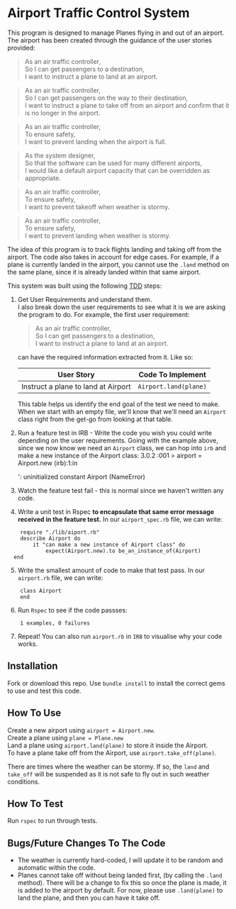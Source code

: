 # Airport Traffic Control System

This program is designed to manage Planes flying in and out of an airport. The airport has been created through the guidance of the user stories provided:

> As an air traffic controller,\
So I can get passengers to a destination,\
I want to instruct a plane to land at an airport.

> As an air traffic controller,\
So I can get passengers on the way to their destination,\
I want to instruct a plane to take off from an airport and confirm that it is no longer in the airport.

> As an air traffic controller,\
To ensure safety,\
I want to prevent landing when the airport is full.

> As the system designer,\
So that the software can be used for many different airports,\
I would like a default airport capacity that can be overridden as appropriate.

> As an air traffic controller,\
To ensure safety,\
I want to prevent takeoff when weather is stormy.

> As an air traffic controller,\
To ensure safety,\
I want to prevent landing when weather is stormy.

The idea of this program is to track flights landing and taking off from the airport. The code also takes in account for edge cases. For example, if a plane is currently landed in the airport, you cannot use the `.land` method on the same plane, since it is already landed within that same airport.

This system was built using the following [TDD](https://en.wikipedia.org/wiki/Test-driven_development#:~:text=Test%2Ddriven%20development%20(TDD),software%20against%20all%20test%20cases.) steps:
1. Get User Requirements and understand them.\
I also break down the user requirements to see what it is we are asking the program to do. For example, the first user requirement:
    > As an air traffic controller,\
So I can get passengers to a destination,\
I want to instruct a plane to land at an airport.

    can have the required information extracted from it. Like so:
    
    | User Story  | Code To Implement |
    | :-------------: |:-------------:|
    | Instruct a plane to land at Airport | `Airport.land(plane)` |
    
    This table helps us identify the end goal of the test we need to make. When we start with an empty file, we'll know that we'll need an `Airport` class right from the get-go from looking at that table.
2. Run a feature test in IRB - Write the code you wish you could write depending on the user requirements.
Going with the example above, since we now know we need an `Airport` class, we can hop into `irb` and make a new instance of the Airport class:
            3.0.2 :001 > airport = Airport.new
            (irb):1:in <main>': uninitialized constant Airport (NameError)

3. Watch the feature test fail - this is normal since we haven't written any code.
4. Write a unit test in Rspec **to encapsulate that same error message received in the feature test.**
In our `airport_spec.rb` file, we can write:
```
    require "./lib/aiport.rb"
    describe Airport do
        it "can make a new instance of Airport class" do
            expect(Airport.new).to be_an_instance_of(Airport)
  end
```

5. Write the smallest amount of code to make that test pass.
In our `airport.rb` file, we can write:
```
    class Airport
    end
```
6. Run `Rspec` to see if the code passses:
```
    1 examples, 0 failures
```
7. Repeat! You can also run `airport.rb` in `IRB` to visualise why your code works.

## Installation
Fork or download this repo.
Use `bundle install` to install the correct gems to use and test this code.

## How To Use
Create a new airport using `airport = Airport.new`.\
Create a plane using `plane = Plane.new`\
Land a plane using `airport.land(plane)` to store it inside the Airport.\
To have a plane take off from the Airport, use `airport.take_off(plane)`.

There are times where the weather can be stormy. If so, the `land` and `take_off` will be suspended as it is not safe to fly out in such weather conditions.

## How To Test
Run `rspec` to run through tests.

## Bugs/Future Changes To The Code
* The weather is currently hard-coded, I will update it to be random and automatic within the code.
* Planes cannot take off without being landed first, (by calling the `.land` method). There will be a change to fix this so once the plane is made, it is added to the airport by default. For now, please use `.land(plane)` to land the plane, and then you can have it take off.